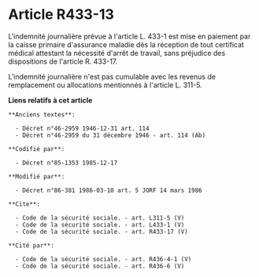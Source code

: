 # Article R433-13

L'indemnité journalière prévue à l'article L. 433-1 est mise en paiement par la caisse primaire d'assurance maladie dès la
réception de tout certificat médical attestant la nécessité d'arrêt de travail, sans préjudice des dispositions de l'article
R. 433-17. 

L'indemnité journalière n'est pas cumulable avec les revenus de remplacement ou allocations mentionnés à l'article L. 311-5.

**Liens relatifs à cet article**

	**Anciens textes**:

	  - Décret n°46-2959 1946-12-31 art. 114
	  - Décret n°46-2959 du 31 décembre 1946 - art. 114 (Ab)

	**Codifié par**:

	  - Décret n°85-1353 1985-12-17

	**Modifié par**:

	  - Décret n°86-381 1986-03-10 art. 5 JORF 14 mars 1986

	**Cite**:

	  - Code de la sécurité sociale. - art. L311-5 (V)
	  - Code de la sécurité sociale. - art. L433-1 (V)
	  - Code de la sécurité sociale. - art. R433-17 (V)

	**Cité par**:

	  - Code de la sécurité sociale. - art. R436-4-1 (V)
	  - Code de la sécurité sociale. - art. R436-6 (V)
